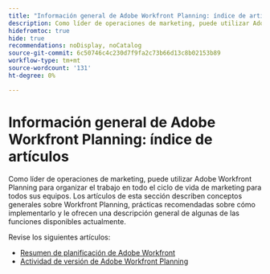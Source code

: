 ```yaml
---
title: "Información general de Adobe Workfront Planning: índice de artículos"
description: Como líder de operaciones de marketing, puede utilizar Adobe Workfront Planning para organizar el trabajo en todo el ciclo de vida de marketing para todos sus equipos. Los artículos de esta sección describen conceptos generales sobre Workfront Planning, prácticas recomendadas sobre cómo implementarlo y le ofrecen una descripción general de algunas de las funciones disponibles actualmente.
hidefromtoc: true
hide: true
recommendations: noDisplay, noCatalog
source-git-commit: 6c50746c4c230d7f9fa2c73b66d13c8b02153b89
workflow-type: tm+mt
source-wordcount: '131'
ht-degree: 0%

---
```


# Información general de Adobe Workfront Planning: índice de artículos

Como líder de operaciones de marketing, puede utilizar Adobe Workfront Planning para organizar el trabajo en todo el ciclo de vida de marketing para todos sus equipos. Los artículos de esta sección describen conceptos generales sobre Workfront Planning, prácticas recomendadas sobre cómo implementarlo y le ofrecen una descripción general de algunas de las funciones disponibles actualmente.

Revise los siguientes artículos:

* [Resumen de planificación de Adobe Workfront](/help/quicksilver/planning/general/planning-overview.md)
* [Actividad de versión de Adobe Workfront Planning](/help/quicksilver/planning/general/release-activity.md)